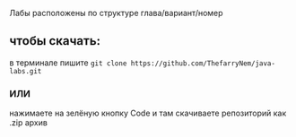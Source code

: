 Лабы расположены по структуре глава/вариант/номер

## чтобы скачать:
в терминале пишите ```git clone https://github.com/ThefarryNem/java-labs.git```
### ИЛИ  
нажимаете на зелёную кнопку Code и там скачиваете репозиторий как .zip архив  
